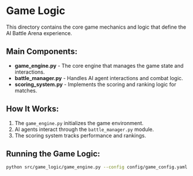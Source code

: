# Game Logic

This directory contains the core game mechanics and logic that define the AI Battle Arena experience.

## Main Components:
- **game_engine.py** - The core engine that manages the game state and interactions.
- **battle_manager.py** - Handles AI agent interactions and combat logic.
- **scoring_system.py** - Implements the scoring and ranking logic for matches.

## How It Works:
1. The `game_engine.py` initializes the game environment.
2. AI agents interact through the `battle_manager.py` module.
3. The scoring system tracks performance and rankings.

## Running the Game Logic:

```bash
python src/game_logic/game_engine.py --config config/game_config.yaml
